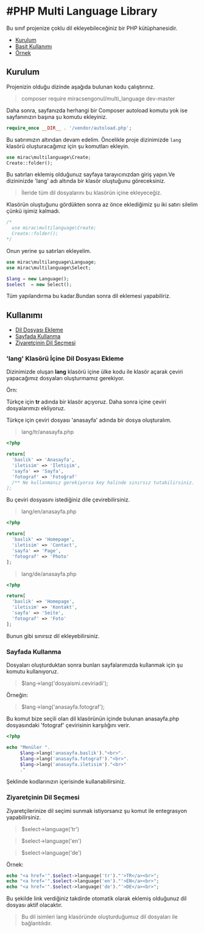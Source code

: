 #PHP Multi Language Library
========

Bu sınıf projenize çoklu dil ekleyebileceğiniz bir PHP kütüphanesidir.

- [Kurulum](#kurulum)
- [Basit Kullanımı](#kullanımı)
- [Örnek](#ornek)


<a href="#kurulum"></a>
## Kurulum

Projenizin olduğu dizinde aşağıda bulunan kodu çalıştırınız.

> composer require miracsengonul/multi_language dev-master


Daha sonra, sayfanızda herhangi bir Composer autoload komutu yok ise sayfanınızın başına şu komutu ekleyiniz.

```php
require_once __DIR__ . '/vendor/autoload.php';
```
Bu satırımızın altından devam edelim. Öncelikle proje dizinimizde ```lang``` klasörü oluşturacağımız için şu komutları ekleyin.
```php
use mirac\multilanguage\Create;
Create::folder();
```
Bu satırları eklemiş olduğunuz sayfaya tarayıcınızdan giriş yapın.Ve dizininizde 'lang' adı altında bir klasör oluştuğunu göreceksiniz.

> İleride tüm dil dosyalarını bu klasörün içine ekleyeceğiz.

Klasörün oluştuğunu gördükten sonra az önce eklediğimiz şu iki satırı silelim çünkü işimiz kalmadı. 

```php
/*
  use mirac\multilanguage\Create;
  Create::folder();
*/
```

Onun yerine şu satırları ekleyelim.

```php
use mirac\multilanguage\Language;
use mirac\multilanguage\Select;

$lang = new Language();
$select  = new Select();
```
Tüm yapılandırma bu kadar.Bundan sonra dil eklemesi yapabiliriz.

<a href="#kullanımı"></a>
## Kullanımı

- [Dil Dosyası Ekleme](#lang-klasörü-İçine-dil-dosyası-ekleme)
- [Sayfada Kullanma](#sayfada-kullanma)
- [Ziyaretçinin Dil Seçmesi](#ziyaretçinin-dil-seçmesi)


<a href="#dosya-ekle"></a>
### 'lang' Klasörü İçine Dil Dosyası Ekleme

Dizinimizde oluşan <b>lang</b> klasörü içine ülke kodu ile klasör açarak çeviri yapacağımız dosyaları oluşturmamız gerekiyor.

Örn:

Türkçe için <b>tr</b> adında bir klasör açıyoruz.
Daha sonra içine çeviri dosyalarımızı ekliyoruz.

Türkçe için çeviri dosyası 'anasayfa' adında bir dosya oluşturalım.

> lang/tr/anasayfa.php

```php
<?php

return[
  'baslik' => 'Anasayfa',
  'iletisim' => 'İletişim',
  'sayfa' => 'Sayfa',
  'fotograf' => 'Fotoğraf'
  /** Ne kullanmanız gerekiyorsa key halinde sınırsız tutabilirsiniz.
];

```
Bu çeviri dosyasını istediğiniz dile çevirebilirsiniz.

> lang/en/anasayfa.php

```php
<?php

return[
  'baslik' => 'Homepage',
  'iletisim' => 'Contact',
  'sayfa' => 'Page',
  'fotograf' => 'Photo'
];

```

> lang/de/anasayfa.php

```php
<?php

return[
  'baslik' => 'Homepage',
  'iletisim' => 'Kontakt',
  'sayfa' => 'Seite',
  'fotograf' => 'Foto'
];

```

Bunun gibi sınırsız dil ekleyebilirsiniz.

<a href="#ozel-input"></a>
### Sayfada Kullanma

Dosyaları oluşturduktan sonra bunları sayfalarımızda kullanmak için şu komutu kullanıyoruz.

> $lang->lang('dosyaismi.ceviriadi');

Örneğin:

> $lang->lang('anasayfa.fotograf');

Bu komut bize seçili olan dil klasörünün içinde bulunan anasayfa.php dosyasındaki 'fotograf' çevirisinin karşılığını verir.

```php
<?php

echo "Menüler ".
     $lang->lang('anasayfa.baslik')."<br>".
     $lang->lang('anasayfa.fotograf')."<br>".
     $lang->lang('anasayfa.iletisim')."<br>"
     ."
```

Şeklinde kodlarınızın içerisinde kullanabilirsiniz.


### Ziyaretçinin Dil Seçmesi


Ziyaretçilerinize dil seçimi sunmak istiyorsanız şu komut ile entegrasyon yapabilirsiniz.

> $select->language('tr')

> $select->language('en')

> $select->language('de')

Örnek:
```php
echo "<a href='".$select->language('tr')."'>TR</a><br>";
echo "<a href='".$select->language('en')."'>EN</a><br>";
echo "<a href='".$select->language('de')."'>DE</a><br>";
```

Bu şekilde link verdiğiniz takdirde otomatik olarak eklemiş olduğunuz dil dosyası aktif olacaktır.

> Bu dil isimleri lang klasöründe oluşturduğumuz dil dosyaları ile bağlantılıdır.

